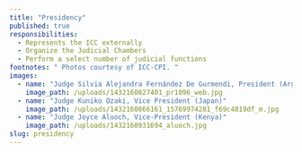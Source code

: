 ```yaml
---
title: "Presidency"
published: true
responsibilities:
  - Represents the ICC externally
  - Organize the Judicial Chambers
  - Perform a select number of judicial functions
footnotes: " Photos courtesy of ICC-CPI. "
images:
  - name: "Judge Silvia Alejandra Fernández De Gurmendi, President (Argentina)"
    image_path: /uploads/1432160827401_pr1096_web.jpg
  - name: "Judge Kuniko Ozaki, Vice President (Japan)"
    image_path: /uploads/1432160866161_15769974281_f69c4819df_m.jpg
  - name: "Judge Joyce Aluoch, Vice-President (Kenya)"
    image_path: /uploads/1432160931694_aluoch.jpg
slug: presidency
---
```

